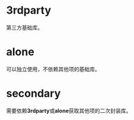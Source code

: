 # 3rdparty

第三方基础库。

# alone

可以独立使用，不依赖其他项的基础库。

# secondary

需要依赖**3rdparty**或**alone**获取其他项的二次封装库。